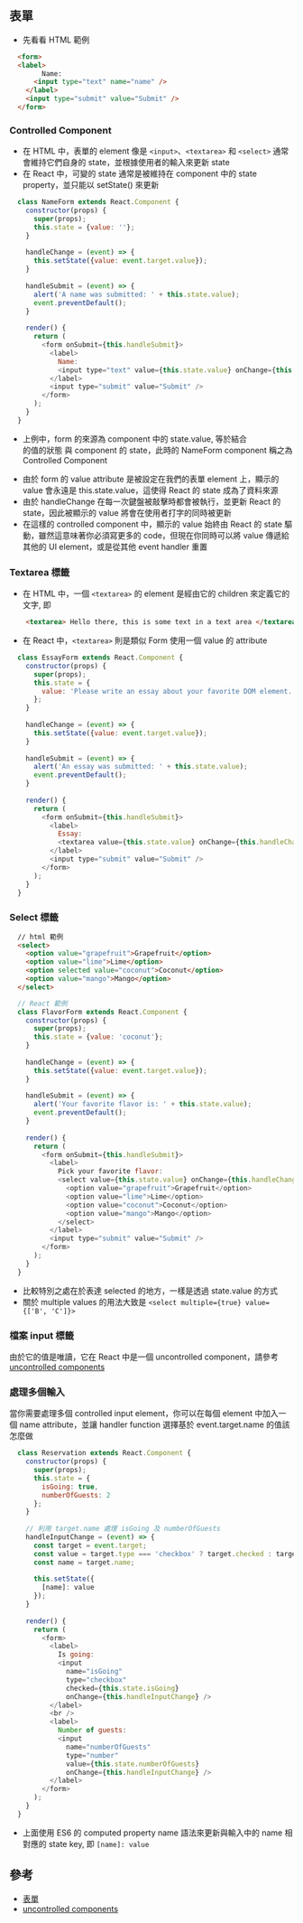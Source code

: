 ## 表單

- 先看看 HTML 範例
```html
  <form>
  <label>
        Name:
      <input type="text" name="name" />
    </label>
    <input type="submit" value="Submit" />
  </form>
```

### Controlled Component

- 在 HTML 中，表單的 element 像是 `<input>`、`<textarea>` 和 `<select>` 通常會維持它們自身的 state，並根據使用者的輸入來更新 state
- 在 React 中，可變的 state 通常是被維持在 component 中的 state property，並只能以 setState() 來更新<Br />
```javascript
  class NameForm extends React.Component {
    constructor(props) {
      super(props);
      this.state = {value: ''};
    }
  
    handleChange = (event) => {
      this.setState({value: event.target.value});
    }
  
    handleSubmit = (event) => {
      alert('A name was submitted: ' + this.state.value);
      event.preventDefault();
    }
  
    render() {
      return (
        <form onSubmit={this.handleSubmit}>
          <label>
            Name:
            <input type="text" value={this.state.value} onChange={this.handleChange} />
          </label>
          <input type="submit" value="Submit" />
        </form>
      );
    }
  }
```
- 上例中，form 的來源為 component 中的 state.value, 等於結合 <form> 的值的狀態 與 component 的 state，此時的 NameForm component 稱之為 Controlled Component
- 由於 form 的 value attribute 是被設定在我們的表單 element 上，顯示的 value 會永遠是 this.state.value，這使得 React 的 state 成為了資料來源
- 由於 handleChange 在每一次鍵盤被敲擊時都會被執行，並更新 React 的 state，因此被顯示的 value 將會在使用者打字的同時被更新
- 在這樣的 controlled component 中，顯示的 value 始終由 React 的 state 驅動，雖然這意味著你必須寫更多的 code，但現在你同時可以將 value 傳遞給其他的 UI element，或是從其他 event handler 重置

### Textarea 標籤

- 在 HTML 中，一個 `<textarea>` 的 element 是經由它的 children 來定義它的文字, 即
```html
	<textarea> Hello there, this is some text in a text area </textarea>
```
- 在 React 中，`<textarea>` 則是類似 Form 使用一個 value 的 attribute
```javascript
  class EssayForm extends React.Component {
    constructor(props) {
      super(props);
      this.state = {
        value: 'Please write an essay about your favorite DOM element.'
      };
    }
  
    handleChange = (event) => {
      this.setState({value: event.target.value});
    }
  
    handleSubmit = (event) => {
      alert('An essay was submitted: ' + this.state.value);
      event.preventDefault();
    }
  
    render() {
      return (
        <form onSubmit={this.handleSubmit}>
          <label>
            Essay:
            <textarea value={this.state.value} onChange={this.handleChange} />
          </label>
          <input type="submit" value="Submit" />
        </form>
      );
    }
  }
```

### Select 標籤

```html
  // html 範例
  <select>
    <option value="grapefruit">Grapefruit</option>
    <option value="lime">Lime</option>
    <option selected value="coconut">Coconut</option>
    <option value="mango">Mango</option>
  </select>
```
```javascript
  // React 範例
  class FlavorForm extends React.Component {
    constructor(props) {
      super(props);
      this.state = {value: 'coconut'};
    }
  
    handleChange = (event) => {
      this.setState({value: event.target.value});
    }
  
    handleSubmit = (event) => {
      alert('Your favorite flavor is: ' + this.state.value);
      event.preventDefault();
    }
  
    render() {
      return (
        <form onSubmit={this.handleSubmit}>
          <label>
            Pick your favorite flavor:
            <select value={this.state.value} onChange={this.handleChange}>
              <option value="grapefruit">Grapefruit</option>
              <option value="lime">Lime</option>
              <option value="coconut">Coconut</option>
              <option value="mango">Mango</option>
            </select>
          </label>
          <input type="submit" value="Submit" />
        </form>
      );
    }
  }
```
- 比較特別之處在於表達 selected 的地方，一樣是透過 state.value 的方式
- 關於 multiple values 的用法大致是 `<select multiple={true} value={['B', 'C']}>`

### 檔案 input 標籤

由於它的值是唯讀，它在 React 中是一個 uncontrolled component，請參考 [uncontrolled components][2]

### 處理多個輸入

當你需要處理多個 controlled input element，你可以在每個 element 中加入一個 name attribute，並讓 handler function 選擇基於 event.target.name 的值該怎麼做
```javascript
  class Reservation extends React.Component {
    constructor(props) {
      super(props);
      this.state = {
        isGoing: true,
        numberOfGuests: 2
      };
    }
  
    // 利用 target.name 處理 isGoing 及 numberOfGuests
    handleInputChange = (event) => {
      const target = event.target;
      const value = target.type === 'checkbox' ? target.checked : target.value;
      const name = target.name;
  
      this.setState({
        [name]: value
      });
    }
  
    render() {
      return (
        <form>
          <label>
            Is going:
            <input
              name="isGoing"
              type="checkbox"
              checked={this.state.isGoing}
              onChange={this.handleInputChange} />
          </label>
          <br />
          <label>
            Number of guests:
            <input
              name="numberOfGuests"
              type="number"
              value={this.state.numberOfGuests}
              onChange={this.handleInputChange} />
          </label>
        </form>
      );
    }
  }
```
- 上面使用 ES6 的 computed property name 語法來更新與輸入中的 name 相對應的 state key, 即 `[name]: value`


## 參考
- [表單][1]
- [uncontrolled components][2]

[1]: https://zh-hant.reactjs.org/docs/forms.html
[2]: https://zh-hant.reactjs.org/docs/uncontrolled-components.html
